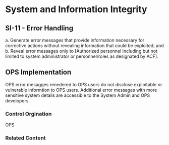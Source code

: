 # System and Information Integrity
## SI-11 - Error Handling

a. Generate error messages that provide information necessary for corrective actions without revealing information that could be exploited; and
b. Reveal error messages only to [Authorized personnel including but not limited to system administrator or personnel/roles as designated by ACF].

## OPS Implementation

OPS error mesagges renedered to OPS users do not disclose exploitable or vulnerable informtion to OPS users. Additional error messages with more sensitive system details are accessible to the System Admin and OPS developers.


### Control Orgination

OPS

### Related Content
